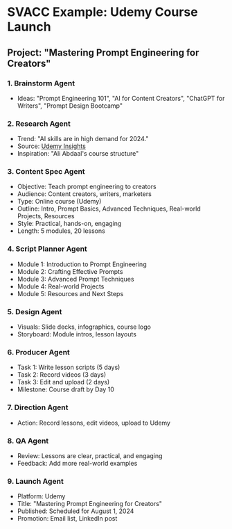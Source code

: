 # SVACC Example: Udemy Course Launch

## Project: "Mastering Prompt Engineering for Creators"

### 1. Brainstorm Agent
- Ideas: "Prompt Engineering 101", "AI for Content Creators", "ChatGPT for Writers", "Prompt Design Bootcamp"

### 2. Research Agent
- Trend: "AI skills are in high demand for 2024."
- Source: [Udemy Insights](https://www.udemy.com/insights/)
- Inspiration: "Ali Abdaal's course structure"

### 3. Content Spec Agent
- Objective: Teach prompt engineering to creators
- Audience: Content creators, writers, marketers
- Type: Online course (Udemy)
- Outline: Intro, Prompt Basics, Advanced Techniques, Real-world Projects, Resources
- Style: Practical, hands-on, engaging
- Length: 5 modules, 20 lessons

### 4. Script Planner Agent
- Module 1: Introduction to Prompt Engineering
- Module 2: Crafting Effective Prompts
- Module 3: Advanced Prompt Techniques
- Module 4: Real-world Projects
- Module 5: Resources and Next Steps

### 5. Design Agent
- Visuals: Slide decks, infographics, course logo
- Storyboard: Module intros, lesson layouts

### 6. Producer Agent
- Task 1: Write lesson scripts (5 days)
- Task 2: Record videos (3 days)
- Task 3: Edit and upload (2 days)
- Milestone: Course draft by Day 10

### 7. Direction Agent
- Action: Record lessons, edit videos, upload to Udemy

### 8. QA Agent
- Review: Lessons are clear, practical, and engaging
- Feedback: Add more real-world examples

### 9. Launch Agent
- Platform: Udemy
- Title: "Mastering Prompt Engineering for Creators"
- Published: Scheduled for August 1, 2024
- Promotion: Email list, LinkedIn post
